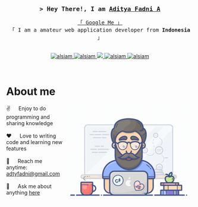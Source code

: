 <h3 align="center">
        <samp>&gt; Hey There!, I am
                <b><a target="_blank" href="https://www.instagram.com/dtyyfdn/profilecard/?igsh=MWp4YW55cGo2cXpxZg==">Aditya Fadni A</a></b>
        </samp>
</h3>


<p align="center"> 
  <samp>
    <a href="https://www.google.com/search?q=Aditya Fadni A.">「 Google Me 」</a>
    <br>
    「 I am a amateur web application developer from <b>Indonesia</b> 」
    <br>
    <br>
  </samp>
</p>

<p align="center">
 <a href="https://id.linkedin.com/in/aditya-fadni-312373308?" target="_blank">
  <img src="https://img.shields.io/badge/LinkedIn-0077B5?style=for-the-badge&logo=linkedin&logoColor=white" alt="alsiam"/>
 </a>
 <a href="https://dev.to/dityafadni" target="_blank">
  <img src="https://img.shields.io/badge/dev.to-0A0A0A?style=for-the-badge&logo=dev.to&logoColor=white" alt="alsiam" />
 </a>
 <a href="https://twitter.com/fadnidt" target="_blank">
  <img src="https://img.shields.io/badge/Twitter-1DA1F2?style=for-the-badge&logo=twitter&logoColor=white" />
 </a>
 <a href="https://instagram.com/dtyyfdn" target="_blank">
  <img src="https://img.shields.io/badge/Instagram-fe4164?style=for-the-badge&logo=instagram&logoColor=white" alt="alsiam" />
 </a> 
 <a href="https://www.facebook.com/dityafadni" target="_blank">
  <img src="https://img.shields.io/badge/Facebook-20BEFF?&style=for-the-badge&logo=facebook&logoColor=white" alt="alsiam"  />
  </a> 
</p>
<br />

 # About me
<p>
 <img align="right" width="350" src="/assets/programmer.gif" alt="Coding gif" />
  
 ✌️ &emsp; Enjoy to do programming and sharing knowledge <br/><br/>
 ❤️ &emsp; Love to writing code and learning new features<br/><br/>
 📧 &emsp; Reach me anytime: adtyfadni@gmail.com<br/><br/>
 💬 &emsp; Ask me about anything [here](https://github.com/CL4Y0101)

</p>

<br/>
<br/>
<br/>

